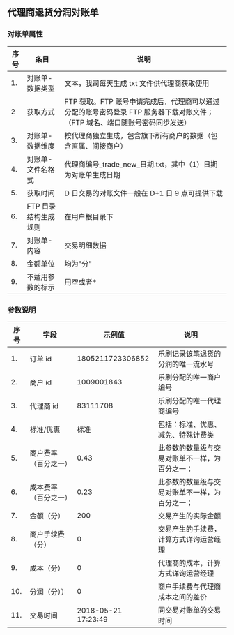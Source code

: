 ## 代理商退货分润对账单 ##

### 对账单属性 ###

|序号|条目|说明|
|---|---|---|
|1.|对账单-数据类型|文本，我司每天生成 txt 文件供代理商获取使用|
|2|获取方式|FTP 获取。FTP 账号申请完成后，代理商可以通过分配的账号密码登录 FTP 服务器下载对账文件；（FTP 域名、端口随账号密码同步发送）|
|3.|对账单-数据维度|按代理商独立生成，包含旗下所有商户的数据（包含直属、间接商户）|
|4.|对账单-文件名格式|代理商编号_trade_new_日期.txt，其中（1）日期为对账单生成日期|
|5.|获取时间|D 日交易的对账文件一般在 D+1 日 9 点可提供下载|
|6.|FTP 目录结构生成规则|在用户根目录下|
|7.|对账单-内容|交易明细数据|
|8.|金额单位|均为"分"|
|9.|不适用参数的标示|用空或者*|

### 参数说明  ###

|序号|字段|示例值|说明|
|---|---|---|---|
|1.|订单 id|1805211723306852|乐刷记录该笔退货的分润的唯一流水号|
|2.|商户 id|1009001843|乐刷分配的唯一商户编号|
|3.|代理商 id|83111708|乐刷分配的唯一代理商编号|
|4.|标准/优惠|标准|包括：标准、优惠、减免、特殊计费类|
|5.|商户费率（百分之一）|0.43|此参数的数量级与交易对账单不一样，为百分之一；|
|6.|成本费率（百分之一）|0.23|此参数的数量级与交易对账单不一样，为百分之一；|
|7.|金额（分）|200|交易产生的实际金额|
|8.|商户手续费（分）|0|交易产生的手续费，计算方式详询运营经理|
|9.|成本（分）|0|代理商的成本，计算方式详询运营经理|
|10.|分润（分））|0|商户手续费与代理商成本之间的差价|
|11.|交易时间|2018-05-21 17:23:49|同交易对账单的交易时间|
